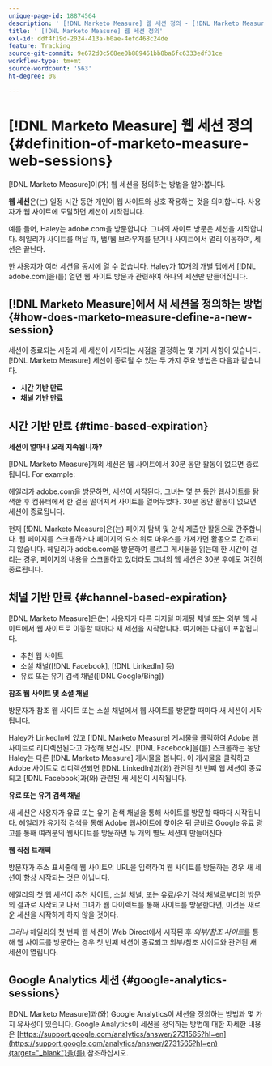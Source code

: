```yaml
---
unique-page-id: 18874564
description: ' [!DNL Marketo Measure] 웹 세션 정의 - [!DNL Marketo Measure]'
title: ' [!DNL Marketo Measure] 웹 세션 정의'
exl-id: ddf4f19d-2024-413a-b0ae-4efd468c24de
feature: Tracking
source-git-commit: 9e672d0c568ee0b889461bb8ba6fc6333edf31ce
workflow-type: tm+mt
source-wordcount: '563'
ht-degree: 0%

---
```


# [!DNL Marketo Measure] 웹 세션 정의 {#definition-of-marketo-measure-web-sessions}

[!DNL Marketo Measure]이(가) 웹 세션을 정의하는 방법을 알아봅니다.

**웹 세션**&#x200B;은(는) 일정 시간 동안 개인이 웹 사이트와 상호 작용하는 것을 의미합니다. 사용자가 웹 사이트에 도달하면 세션이 시작됩니다.

예를 들어, Haley는 adobe.com을 방문합니다. 그녀의 사이트 방문은 세션을 시작합니다. 헤일리가 사이트를 떠날 때, 탭/웹 브라우저를 닫거나 사이트에서 멀리 이동하여, 세션은 끝난다.

한 사용자가 여러 세션을 동시에 열 수 없습니다. Haley가 10개의 개별 탭에서 [!DNL adobe.com]을(를) 열면 웹 사이트 방문과 관련하여 하나의 세션만 만들어집니다.

## [!DNL Marketo Measure]에서 새 세션을 정의하는 방법 {#how-does-marketo-measure-define-a-new-session}

세션이 종료되는 시점과 새 세션이 시작되는 시점을 결정하는 몇 가지 사항이 있습니다. [!DNL Marketo Measure] 세션이 종료될 수 있는 두 가지 주요 방법은 다음과 같습니다.

* **시간 기반 만료**
* **채널 기반 만료**

## 시간 기반 만료 {#time-based-expiration}

**세션이 얼마나 오래 지속됩니까?**

[!DNL Marketo Measure]개의 세션은 웹 사이트에서 30분 동안 활동이 없으면 종료됩니다. For example:

헤일리가 adobe.com을 방문하면, 세션이 시작된다. 그녀는 몇 분 동안 웹사이트를 탐색한 후 컴퓨터에서 한 걸음 떨어져서 사이트를 열어두었다. 30분 동안 활동이 없으면 세션이 종료됩니다.

현재 [!DNL Marketo Measure]은(는) 페이지 탐색 및 양식 제출만 활동으로 간주합니다. 웹 페이지를 스크롤하거나 페이지의 요소 위로 마우스를 가져가면 활동으로 간주되지 않습니다. 헤일리가 adobe.com을 방문하여 블로그 게시물을 읽는데 한 시간이 걸리는 경우, 페이지의 내용을 스크롤하고 있더라도 그녀의 웹 세션은 30분 후에도 여전히 종료됩니다.

## 채널 기반 만료 {#channel-based-expiration}

[!DNL Marketo Measure]은(는) 사용자가 다른 디지털 마케팅 채널 또는 외부 웹 사이트에서 웹 사이트로 이동할 때마다 새 세션을 시작합니다. 여기에는 다음이 포함됩니다.

* 추천 웹 사이트
* 소셜 채널([!DNL Facebook], [!DNL LinkedIn] 등)
* 유료 또는 유기 검색 채널([!DNL Google/Bing])

**참조 웹 사이트 및 소셜 채널**

방문자가 참조 웹 사이트 또는 소셜 채널에서 웹 사이트를 방문할 때마다 새 세션이 시작됩니다.

Haley가 LinkedIn에 있고 [!DNL Marketo Measure] 게시물을 클릭하여 Adobe 웹 사이트로 리디렉션된다고 가정해 보십시오. [!DNL Facebook]을(를) 스크롤하는 동안 Haley는 다른 [!DNL Marketo Measure] 게시물을 봅니다. 이 게시물을 클릭하고 Adobe 사이트로 리디렉션되면 [!DNL LinkedIn]과(와) 관련된 첫 번째 웹 세션이 종료되고 [!DNL Facebook]과(와) 관련된 새 세션이 시작됩니다.

**유료 또는 유기 검색 채널**

새 세션은 사용자가 유료 또는 유기 검색 채널을 통해 사이트를 방문할 때마다 시작됩니다. 헤일리가 유기적 검색을 통해 Adobe 웹사이트에 찾아온 뒤 곧바로 Google 유료 광고를 통해 여러분의 웹사이트를 방문하면 두 개의 별도 세션이 만들어진다.

**웹 직접 트래픽**

방문자가 주소 표시줄에 웹 사이트의 URL을 입력하여 웹 사이트를 방문하는 경우 새 세션이 항상 시작되는 것은 아닙니다.

헤일리의 첫 웹 세션이 추천 사이트, 소셜 채널, 또는 유료/유기 검색 채널로부터의 방문의 결과로 시작되고 나서 그녀가 웹 다이렉트를 통해 사이트를 방문한다면, 이것은 새로운 세션을 시작하게 하지 않을 것이다.

_그러나_ 헤일리의 첫 번째 웹 세션이 Web Direct에서 시작된 후 _외부/참조 사이트_&#x200B;를 통해 웹 사이트를 방문하는 경우 첫 번째 세션이 종료되고 외부/참조 사이트와 관련된 새 세션이 열립니다.

## Google Analytics 세션 {#google-analytics-sessions}

[!DNL Marketo Measure]과(와) Google Analytics이 세션을 정의하는 방법과 몇 가지 유사성이 있습니다. Google Analytics이 세션을 정의하는 방법에 대한 자세한 내용은 [https://support.google.com/analytics/answer/2731565?hl=en](https://support.google.com/analytics/answer/2731565?hl=en){target="_blank"}을(를) 참조하십시오.
